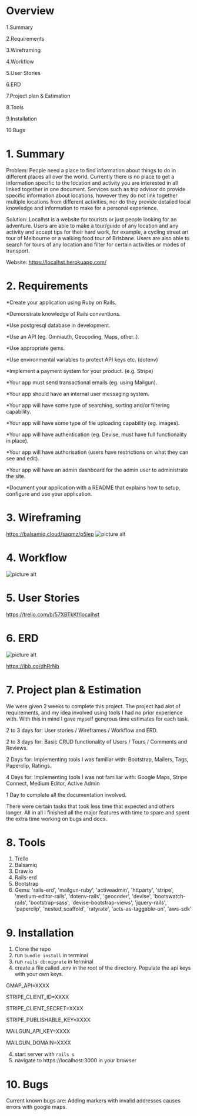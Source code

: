 # Overview
  1.Summary
  
  2.Requirements
  
  3.Wireframing
  
  4.Workflow
  
  5.User Stories
 
  6.ERD
  
  7.Project plan & Estimation
  
  8.Tools
  
  9.Installation
  
  10.Bugs

# 1. Summary 
Problem:
People need a place to find information about things to do in different places all over the world. Currently there is no place to get a information specific to the location and activity you are interested in all linked together in one document. Services such as trip advisor do provide specific information about locations, however they do not link together multiple locations from different activities, nor do they provide detailed local knowledge and information to make for a personal experience. 

Solution:
Localhst is a website for tourists or just people looking for an adventure. Users are able to make a tour/guide of any location and any activity and accept tips for their hard work, for example, a cycling street art tour of Melbourne or a walking food tour of Brisbane. Users are also able to search for tours of any location and filter for certain activities or modes of transport. 

Website: https://localhst.herokuapp.com/

# 2. Requirements
*Create your application using Ruby on Rails.

*Demonstrate knowledge of Rails conventions.

*Use postgresql database in development.

*Use an API (eg. Omniauth, Geocoding, Maps, other..).

*Use appropriate gems.

*Use environmental variables to protect API keys etc. (dotenv)

*Implement a payment system for your product. (e.g. Stripe)

*Your app must send transactional emails (eg. using Mailgun).

*Your app should have an internal user messaging system.

*Your app will have some type of searching, sorting and/or filtering capability.

*Your app will have some type of file uploading capability (eg. images).

*Your app will have authentication (eg. Devise, must have full functionality in place).

*Your app will have authorisation (users have restrictions on what they can see and edit).

*Your app will have an admin dashboard for the admin user to administrate the site.

*Document your application with a README that explains how to setup, configure and use your application.

# 3. Wireframing
https://balsamiq.cloud/saqmz/p5lep
![picture alt](https://preview.ibb.co/fzcgNb/Screen_Shot_2017_11_07_at_12_21_03_pm.png "Wireframe")

# 4. Workflow 
![picture alt](https://preview.ibb.co/ixKvhb/Screen_Shot_2017_11_07_at_1_32_16_pm.png "Workflow")

# 5. User Stories
https://trello.com/b/57XBTkKf/localhst

# 6. ERD
![picture alt](https://preview.ibb.co/bQGEaw/erd.jpg "ERD")

https://ibb.co/dhRrNb

# 7. Project plan & Estimation
We were given 2 weeks to complete this project. The project had alot of requirements, and my idea involved using tools I had no prior experience with. With this in mind I gave myself generous time estimates for each task.

2 to 3 days for: User stories / Wireframes / Workflow and ERD.

2 to 3 days for: Basic CRUD functionality of Users / Tours / Comments and Reviews.

2 Days for: Implementing tools I was familiar with: Bootstrap, Mailers, Tags, Paperclip, Ratings.

4 Days for: Implementing tools I was not familiar with: Google Maps, Stripe Connect, Medium Editor, Active Admin

1 Day to complete all the documentation involved.

There were certain tasks that took less time that expected and others longer. All in all I finished all the major features with time to spare and spent the extra time working on bugs and docs.

# 8. Tools
1. Trello
2. Balsamiq
3. Draw.io
4. Rails-erd
5. Bootstrap
6. Gems: 'rails-erd', 'mailgun-ruby', 'activeadmin', 'httparty', 'stripe', 'medium-editor-rails', 'dotenv-rails', 'geocoder', 'devise', 'bootswatch-rails', 'bootstrap-sass', 'devise-bootstrap-views', 'jquery-rails', 'paperclip', 'nested_scaffold', 'ratyrate', 'acts-as-taggable-on', 'aws-sdk'

# 9. Installation
1. Clone the repo
2. run `bundle install` in terminal
3. run `rails db:migrate` in terminal
4. create a file called .env in the root of the directory. Populate the api keys with your own keys.

  GMAP_API=XXXX
  
  STRIPE_CLIENT_ID=XXXX
  
  STRIPE_CLIENT_SECRET=XXXX
  
  STRIPE_PUBLISHABLE_KEY=XXXX
  
  MAILGUN_API_KEY=XXXX
  
  MAILGUN_DOMAIN=XXXX
  
4. start server with `rails s`
5. navigate to https://localhost:3000 in your browser

# 10. Bugs
Current known bugs are:
Adding markers with invalid addresses causes errors with google maps.
